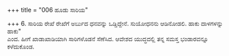+++
title = "006 ಹೂಡು ಸಾರಿಯ"

+++
6. ಸಾರಿಯ ರೇಖೆ ರೇಖೆಗೆ ಅರ್ಬುದ ಧನವನ್ನು ಒಡ್ಡಿದ್ದೇನೆ. ಸುಯೋಧನನು ಆಡಿನೋಡಲಿ. ಹಾಕು ದಾಳಗಳನ್ನು ಹಾಕು"   
ಎಂದ. ಹೀಗೆ ಖಾಡಾಖಾಡಿಯಾಗಿ ಸಾರಿಗಳೊಡನೆ ಸೆಣೆಸಿದ. ಆವೇಶದ ಯುದ್ಧದಲ್ಲಿ ತನ್ನ ಸಮಸ್ತ ಭಂಡಾರವನ್ನೂ ಕಳೆದುಕೊಂಡ.